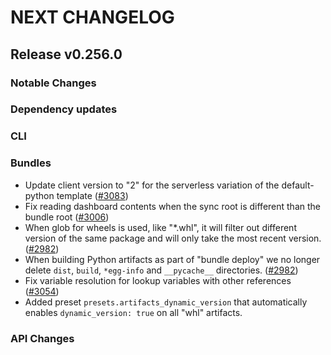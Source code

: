 # NEXT CHANGELOG

## Release v0.256.0

### Notable Changes

### Dependency updates

### CLI

### Bundles
* Update client version to "2" for the serverless variation of the default-python template ([#3083](https://github.com/databricks/cli/pull/3083))
* Fix reading dashboard contents when the sync root is different than the bundle root ([#3006](https://github.com/databricks/cli/pull/3006))
* When glob for wheels is used, like "\*.whl", it will filter out different version of the same package and will only take the most recent version. ([#2982](https://github.com/databricks/cli/pull/2982))
* When building Python artifacts as part of "bundle deploy" we no longer delete `dist`, `build`, `*egg-info` and `__pycache__` directories. ([#2982](https://github.com/databricks/cli/pull/2982))
* Fix variable resolution for lookup variables with other references ([#3054](https://github.com/databricks/cli/pull/3054))
* Added preset `presets.artifacts_dynamic_version` that automatically enables `dynamic_version: true` on all "whl" artifacts.

### API Changes
